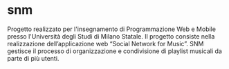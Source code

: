 # snm
Progetto realizzato per l'insegnamento di Programmazione Web e Mobile presso l'Università degli Studi di Milano Statale.  Il progetto consiste nella realizzazione dell’applicazione web “Social Network for Music”. SNM gestisce il processo di organizzazione e condivisione di playlist musicali da parte di più utenti.
